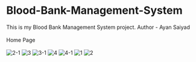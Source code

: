 # Blood-Bank-Management-System
This is my Blood Bank Management System project. Author - Ayan Saiyad <br><br>
Home Page <br><br>
![2-1](https://github.com/ayansaiyad5/Blood-Bank-Management-System/assets/128246353/3a717ed8-5df3-4aa0-b2a1-5d53aa157f16)
![3](https://github.com/ayansaiyad5/Blood-Bank-Management-System/assets/128246353/b321f468-48ef-45f3-b063-53ad620358b2)
![3-1](https://github.com/ayansaiyad5/Blood-Bank-Management-System/assets/128246353/769a25f5-65bf-499c-8990-76ba3a208c96)
![4](https://github.com/ayansaiyad5/Blood-Bank-Management-System/assets/128246353/25967195-48eb-42bf-903e-c5a94d9aea6e)
![4-1](https://github.com/ayansaiyad5/Blood-Bank-Management-System/assets/128246353/6e81994e-b443-412d-9dc4-32d7f9652a0a)
![1](https://github.com/ayansaiyad5/Blood-Bank-Management-System/assets/128246353/11b770c3-334d-4c78-ae5e-5ff2355f178b)
![2](https://github.com/ayansaiyad5/Blood-Bank-Management-System/assets/128246353/2d393b45-2d02-4413-ba54-572b01969441)
